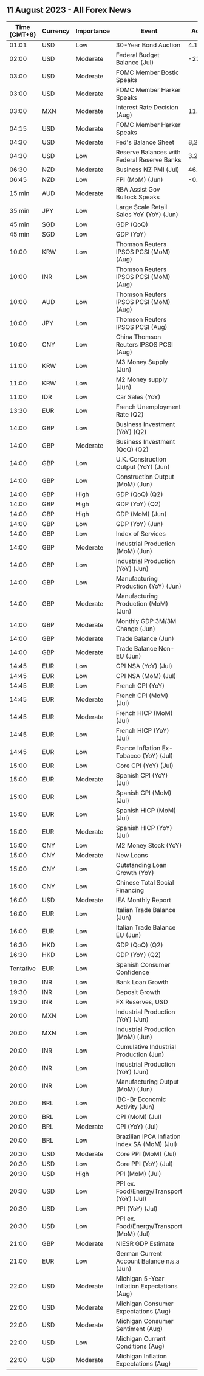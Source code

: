 ## 11 August 2023 - All Forex News

| Time (GMT+8) | Currency | Importance | Event | Actual | Forecast | Previous |
|------|----------|------------|-------|--------|----------|----------|
| 01:01 | USD | Low | 30-Year Bond Auction | 4.189% |  | 3.910% |
| 02:00 | USD | Moderate | Federal Budget Balance (Jul) | -221.0B | -109.3B | -228.0B |
| 03:00 | USD | Moderate | FOMC Member Bostic Speaks |  |  |  |
| 03:00 | USD | Moderate | FOMC Member Harker Speaks |  |  |  |
| 03:00 | MXN | Moderate | Interest Rate Decision (Aug) | 11.25% | 11.25% | 11.25% |
| 04:15 | USD | Moderate | FOMC Member Harker Speaks |  |  |  |
| 04:30 | USD | Moderate | Fed's Balance Sheet | 8,208B |  | 8,207B |
| 04:30 | USD | Low | Reserve Balances with Federal Reserve Banks | 3.229T |  | 3.217T |
| 06:30 | NZD | Moderate | Business NZ PMI (Jul) | 46.3 | 49.4 | 47.5 |
| 06:45 | NZD | Low | FPI (MoM) (Jun) | -0.5% | 2.1% | 0.3% |
| 15 min | AUD | Moderate | RBA Assist Gov Bullock Speaks |  |  |  |
| 35 min | JPY | Low | Large Scale Retail Sales YoY (YoY) (Jun) |  |  | 4.0% |
| 45 min | SGD | Low | GDP (QoQ) |  | 0.3% | -0.4% |
| 45 min | SGD | Low | GDP (YoY) |  | 0.7% | 0.4% |
| 10:00 | KRW | Low | Thomson Reuters IPSOS PCSI (MoM) (Aug) |  |  | 41.70 |
| 10:00 | INR | Low | Thomson Reuters IPSOS PCSI (MoM) (Aug) |  |  | 56.82 |
| 10:00 | AUD | Low | Thomson Reuters IPSOS PCSI (MoM) (Aug) |  |  | 48.05 |
| 10:00 | JPY | Low | Thomson Reuters IPSOS PCSI (Aug) |  |  | 38.87 |
| 10:00 | CNY | Low | China Thomson Reuters IPSOS PCSI (Aug) |  |  | 77.32 |
| 11:00 | KRW | Low | M3 Money Supply (Jun) |  |  | 5,147.7B |
| 11:00 | KRW | Low | M2 Money supply (Jun) |  | 3.10% | 2.10% |
| 11:00 | IDR | Low | Car Sales (YoY) |  |  | 4.70% |
| 13:30 | EUR | Low | French Unemployment Rate (Q2) |  | 7.1% | 7.1% |
| 14:00 | GBP | Low | Business Investment (YoY) (Q2) |  | 8.1% | 5.8% |
| 14:00 | GBP | Moderate | Business Investment (QoQ) (Q2) |  | 0.8% | 3.3% |
| 14:00 | GBP | Low | U.K. Construction Output (YoY) (Jun) |  | 1.9% | 0.2% |
| 14:00 | GBP | Low | Construction Output (MoM) (Jun) |  |  | -0.2% |
| 14:00 | GBP | High | GDP (QoQ) (Q2) |  | 0.0% | 0.1% |
| 14:00 | GBP | High | GDP (YoY) (Q2) |  | 0.2% | 0.2% |
| 14:00 | GBP | High | GDP (MoM) (Jun) |  | 0.2% | -0.1% |
| 14:00 | GBP | Low | GDP (YoY) (Jun) |  | 0.5% | -0.4% |
| 14:00 | GBP | Low | Index of Services |  | 0.0% | 0.0% |
| 14:00 | GBP | Moderate | Industrial Production (MoM) (Jun) |  | 0.0% | -0.6% |
| 14:00 | GBP | Low | Industrial Production (YoY) (Jun) |  | -1.1% | -2.3% |
| 14:00 | GBP | Low | Manufacturing Production (YoY) (Jun) |  | 0.3% | -1.2% |
| 14:00 | GBP | Moderate | Manufacturing Production (MoM) (Jun) |  | 0.2% | -0.2% |
| 14:00 | GBP | Moderate | Monthly GDP 3M/3M Change (Jun) |  | 0.1% | 0.0% |
| 14:00 | GBP | Moderate | Trade Balance (Jun) |  | -16.20B | -18.72B |
| 14:00 | GBP | Moderate | Trade Balance Non-EU (Jun) |  | -6.39B | -6.76B |
| 14:45 | EUR | Low | CPI NSA (YoY) (Jul) |  |  | 4.30% |
| 14:45 | EUR | Low | CPI NSA (MoM) (Jul) |  |  | 0.20% |
| 14:45 | EUR | Low | French CPI (YoY) |  | 4.3% | 4.5% |
| 14:45 | EUR | Moderate | French CPI (MoM) (Jul) |  | 0.0% | 0.2% |
| 14:45 | EUR | Moderate | French HICP (MoM) (Jul) |  | 0.0% | 0.2% |
| 14:45 | EUR | Low | French HICP (YoY) (Jul) |  | 5.3% | 5.0% |
| 14:45 | EUR | Low | France Inflation Ex-Tobacco (YoY) (Jul) |  |  | 4.40% |
| 15:00 | EUR | Low | Core CPI (YoY) (Jul) |  |  | 5.9% |
| 15:00 | EUR | Moderate | Spanish CPI (YoY) (Jul) |  | 2.3% | 1.9% |
| 15:00 | EUR | Low | Spanish CPI (MoM) (Jul) |  | 0.1% | 0.6% |
| 15:00 | EUR | Low | Spanish HICP (MoM) (Jul) |  | -0.1% | 0.6% |
| 15:00 | EUR | Moderate | Spanish HICP (YoY) (Jul) |  | 2.1% | 1.6% |
| 15:00 | CNY | Low | M2 Money Stock (YoY) |  |  | 11.3% |
| 15:00 | CNY | Moderate | New Loans |  |  | 3,050.0B |
| 15:00 | CNY | Low | Outstanding Loan Growth (YoY) |  |  | 11.3% |
| 15:00 | CNY | Low | Chinese Total Social Financing |  |  | 4,220.0B |
| 16:00 | USD | Moderate | IEA Monthly Report |  |  |  |
| 16:00 | EUR | Low | Italian Trade Balance (Jun) |  | 6.489B | 4.711B |
| 16:00 | EUR | Low | Italian Trade Balance EU (Jun) |  |  | 0.27B |
| 16:30 | HKD | Low | GDP (QoQ) (Q2) |  |  | 5.3% |
| 16:30 | HKD | Low | GDP (YoY) (Q2) |  | 1.5% | 2.9% |
| Tentative | EUR | Low | Spanish Consumer Confidence |  | 85.7 | 92.4 |
| 19:30 | INR | Low | Bank Loan Growth |  | 18.4% | 20.2% |
| 19:30 | INR | Low | Deposit Growth |  | 13.1% | 13.2% |
| 19:30 | INR | Low | FX Reserves, USD |  | 604.13B | 603.87B |
| 20:00 | MXN | Low | Industrial Production (YoY) (Jun) |  | 2.8% | 3.9% |
| 20:00 | MXN | Low | Industrial Production (MoM) (Jun) |  | 0.1% | 1.0% |
| 20:00 | INR | Low | Cumulative Industrial Production (Jun) |  | 5.00% | 4.80% |
| 20:00 | INR | Low | Industrial Production (YoY) (Jun) |  | 1.0% | 5.2% |
| 20:00 | INR | Low | Manufacturing Output (MoM) (Jun) |  | 1.7% | 5.7% |
| 20:00 | BRL | Low | IBC-Br Economic Activity (Jun) |  | 0.60% | -2.00% |
| 20:00 | BRL | Low | CPI (MoM) (Jul) |  | 0.07% | -0.08% |
| 20:00 | BRL | Moderate | CPI (YoY) (Jul) |  | 3.93% | 3.16% |
| 20:00 | BRL | Low | Brazilian IPCA Inflation Index SA (MoM) (Jul) |  | 0.60% | -0.02% |
| 20:30 | USD | Moderate | Core PPI (MoM) (Jul) |  | 0.2% | 0.1% |
| 20:30 | USD | Low | Core PPI (YoY) (Jul) |  | 2.3% | 2.4% |
| 20:30 | USD | High | PPI (MoM) (Jul) |  | 0.2% | 0.1% |
| 20:30 | USD | Low | PPI ex. Food/Energy/Transport (YoY) (Jul) |  |  | 2.6% |
| 20:30 | USD | Low | PPI (YoY) (Jul) |  | 0.7% | 0.1% |
| 20:30 | USD | Low | PPI ex. Food/Energy/Transport (MoM) (Jul) |  | 0.1% | 0.1% |
| 21:00 | GBP | Moderate | NIESR GDP Estimate |  |  | 0.0% |
| 21:00 | EUR | Low | German Current Account Balance n.s.a (Jun) |  |  | 8.9B |
| 22:00 | USD | Moderate | Michigan 5-Year Inflation Expectations (Aug) |  | 3.0% | 3.0% |
| 22:00 | USD | Moderate | Michigan Consumer Expectations (Aug) |  | 68.0 | 68.3 |
| 22:00 | USD | Moderate | Michigan Consumer Sentiment (Aug) |  | 71.0 | 71.6 |
| 22:00 | USD | Low | Michigan Current Conditions (Aug) |  | 76.8 | 76.6 |
| 22:00 | USD | Moderate | Michigan Inflation Expectations (Aug) |  | 3.8% | 3.4% |
